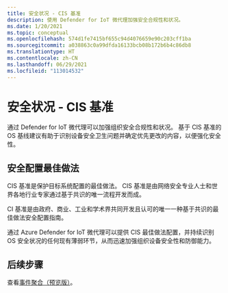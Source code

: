 ```yaml
---
title: 安全状况 - CIS 基准
description: 使用 Defender for IoT 微代理加强安全合规性和状况。
ms.date: 1/20/2021
ms.topic: conceptual
ms.openlocfilehash: 574d1fe7415bf655c94d4076659e90c203cff1ba
ms.sourcegitcommit: a038863c0a99dfda16133bcb08b172b6b4c86db8
ms.translationtype: HT
ms.contentlocale: zh-CN
ms.lasthandoff: 06/29/2021
ms.locfileid: "113014532"
---
```

# <a name="security-posture--cis-benchmark"></a>安全状况 - CIS 基准 

通过 Defender for IoT 微代理可以加强组织安全合规性和状况。 基于 CIS 基准的 OS 基线建议有助于识别设备安全卫生问题并确定优先更改的内容，以便强化安全性。  

## <a name="best-practices-for-secure-configuration"></a>安全配置最佳做法

CIS 基准是保护目标系统配置的最佳做法。 CIS 基准是由网络安全专业人士和世界各地行业专家通过基于共识的唯一流程开发而成。 

CI 基准是由政府、商业、工业和学术界共同开发且认可的唯一一种基于共识的最佳做法安全配置指南。

通过 Azure Defender for IoT 微代理可以提供 CIS 最佳做法配置，并持续识别 OS 安全状况的任何现有薄弱环节，从而迅速加强组织设备安全性和防御能力。

## <a name="next-steps"></a>后续步骤 

查看[事件聚合（预览版）](concept-event-aggregation.md)。
